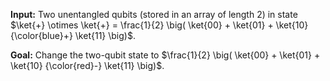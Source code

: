 **Input:** Two unentangled qubits (stored in an array of length 2) in state $\ket{+} \otimes \ket{+} = \frac{1}{2} \big( \ket{00} + \ket{01} + \ket{10} {\color{blue}+} \ket{11} \big)$.

**Goal:** Change the two-qubit state to $\frac{1}{2} \big( \ket{00} + \ket{01} + \ket{10} {\color{red}-} \ket{11} \big)$.
